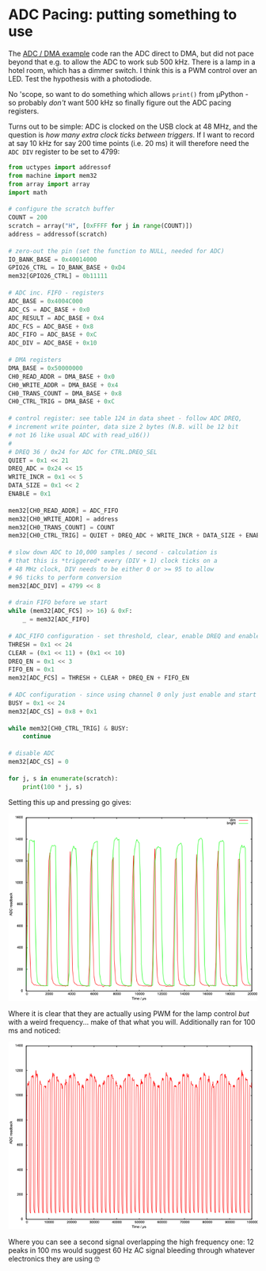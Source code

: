 # ADC Pacing: putting something to use

The [ADC / DMA example](./2023-01-08.md) code ran the ADC direct to DMA, but did not pace beyond that e.g. to allow the ADC to work sub 500 kHz. There is a lamp in a hotel room, which has a dimmer switch. I think this is a PWM control over an LED. Test the hypothesis with a photodiode.

No 'scope, so want to do something which allows `print()` from µPython - so probably _don't_ want 500 kHz so finally figure out the ADC pacing registers.

Turns out to be simple: ADC is clocked on the USB clock at 48 MHz, and the question is _how many extra clock ticks between triggers_. If I want to record at say 10 kHz for say 200 time points (i.e. 20 ms) it will therefore need the `ADC DIV` register to be set to 4799:

```python
from uctypes import addressof
from machine import mem32
from array import array
import math

# configure the scratch buffer
COUNT = 200
scratch = array("H", [0xFFFF for j in range(COUNT)])
address = addressof(scratch)

# zero-out the pin (set the function to NULL, needed for ADC)
IO_BANK_BASE = 0x40014000
GPIO26_CTRL = IO_BANK_BASE + 0xD4
mem32[GPIO26_CTRL] = 0b11111

# ADC inc. FIFO - registers
ADC_BASE = 0x4004C000
ADC_CS = ADC_BASE + 0x0
ADC_RESULT = ADC_BASE + 0x4
ADC_FCS = ADC_BASE + 0x8
ADC_FIFO = ADC_BASE + 0xC
ADC_DIV = ADC_BASE + 0x10

# DMA registers
DMA_BASE = 0x50000000
CH0_READ_ADDR = DMA_BASE + 0x0
CH0_WRITE_ADDR = DMA_BASE + 0x4
CH0_TRANS_COUNT = DMA_BASE + 0x8
CH0_CTRL_TRIG = DMA_BASE + 0xC

# control register: see table 124 in data sheet - follow ADC DREQ,
# increment write pointer, data size 2 bytes (N.B. will be 12 bit
# not 16 like usual ADC with read_u16())
#
# DREQ 36 / 0x24 for ADC for CTRL.DREQ_SEL
QUIET = 0x1 << 21
DREQ_ADC = 0x24 << 15
WRITE_INCR = 0x1 << 5
DATA_SIZE = 0x1 << 2
ENABLE = 0x1

mem32[CH0_READ_ADDR] = ADC_FIFO
mem32[CH0_WRITE_ADDR] = address
mem32[CH0_TRANS_COUNT] = COUNT
mem32[CH0_CTRL_TRIG] = QUIET + DREQ_ADC + WRITE_INCR + DATA_SIZE + ENABLE

# slow down ADC to 10,000 samples / second - calculation is
# that this is *triggered* every (DIV + 1) clock ticks on a
# 48 MHz clock, DIV needs to be either 0 or >= 95 to allow
# 96 ticks to perform conversion
mem32[ADC_DIV] = 4799 << 8
  
# drain FIFO before we start
while (mem32[ADC_FCS] >> 16) & 0xF:
    _ = mem32[ADC_FIFO]

# ADC_FIFO configuration - set threshold, clear, enable DREQ and enable FIFO
THRESH = 0x1 << 24
CLEAR = (0x1 << 11) + (0x1 << 10)
DREQ_EN = 0x1 << 3
FIFO_EN = 0x1
mem32[ADC_FCS] = THRESH + CLEAR + DREQ_EN + FIFO_EN

# ADC configuration - since using channel 0 only just enable and start many
BUSY = 0x1 << 24
mem32[ADC_CS] = 0x8 + 0x1

while mem32[CH0_CTRL_TRIG] & BUSY:
    continue

# disable ADC
mem32[ADC_CS] = 0

for j, s in enumerate(scratch):
    print(100 * j, s)
```

Setting this up and pressing go gives:

![Graph showing ADC reading vs. time](./pwm_lamp.png)

Where it is clear that they are actually using PWM for the lamp control _but_ with a weird frequency... make of that what you will. Additionally ran for 100 ms and noticed:

![Graph showing a longer time](./pwm_lamp_2.png)

Where you can see a second signal overlapping the high frequency one: 12 peaks in 100 ms would suggest 60 Hz AC signal bleeding through whatever electronics they are using 🤓
